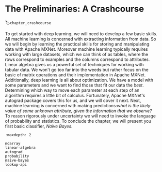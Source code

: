 #  The Preliminaries: A Crashcourse
:label:`chapter_crashcourse`

To get started with deep learning,
we will need to develop a few basic skills.
All machine learning is concerned
with extracting information from data.
So we will begin by learning the practical skills
for storing and manipulating data with Apache MXNet.
Moreover machine learning typically requires
working with large datasets, which we can think of as tables,
where the rows correspond to examples
and the columns correspond to attributes.
Linear algebra gives us a powerful set of techniques
for working with tabular data.
We won't go too far into the weeds but rather focus on the basic
of matrix operations and their implementation in Apache MXNet.
Additionally, deep learning is all about optimization.
We have a model with some parameters and
we want to find those that fit our data the *best*.
Determining which way to move each parameter at each step of an algorithm
requires a little bit of calculus.
Fortunately, Apache MXNet's autograd package covers this for us,
and we will cover it next. Next, machine learning is concerned with making predictions:*what is the likely value of some unknown attribute,
given the information that we observe?*
To reason rigorously under uncertainty
we will need to invoke the language of probability and statistics.
To conclude the chapter, we will present
you first basic classifier, *Naive Bayes*.




```toc
:maxdepth: 2

ndarray
linear-algebra
autograd
probability
naive-bayes
lookup-api
```
